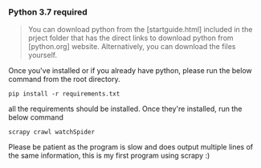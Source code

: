 ### Python 3.7 required

> You can download python from the [startguide.html] included in the prject folder that has the direct links to download python from [python.org] website. Alternatively, you can download the files yourself.

Once you've installed or if you already have python, please run the below command from the root directory.

```pip install -r requirements.txt```

all the requirements should be installed. Once they're installed, run the below command

```scrapy crawl watchSpider```

Please be patient as the program is slow and does output multiple lines of the same information, this is my first program using scrapy :)

